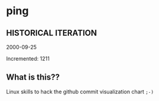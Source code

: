 # ping

## HISTORICAL ITERATION
2000-09-25

Incremented: 1211

## What is this?? 
Linux skills to hack the github commit visualization chart `;-)`
